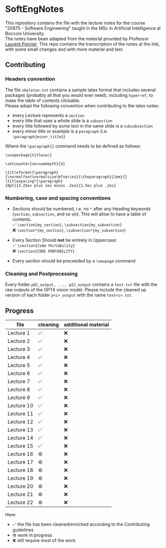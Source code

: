 # SoftEngNotes
This repository contains the file with the lecture notes for the course "20875 - Software Engineering" taught in the MSc in Artificial Intelligence at Bocconi University.\
The notes have been adapted from the material provided by Professor [Laurent Poirrier](https://www.poirrier.ca/courses/softeng/). This repo contains the transcription of the notes at the link, with some small changes and with more material and text.

## Contributing
### Headers convention
The file `skeleton.txt` contains a sample latex format that includes several packages (probably all that you would ever need), including `hyperref`, to make the table of contents clickable.\
Please adopt the following convention when contributing to the latex notes:
- every Lecture represents a `section`
- every title that uses a whole slide is a `subsection`
- every title followed by some text in the same slide is a `subsubsection`
- every minor title or example is a `paragraph` (i.e. `\paragraph{minor_title}`)

Where the `\paragraph{}` command needs to be defined as follows:
```
\usepackage{titlesec}

\setcounter{secnumdepth}{4}

\titleformat{\paragraph}
{\normalfont\normalsize\bfseries}{\theparagraph}{1em}{}
\titlespacing*{\paragraph}
{0pt}{3.25ex plus 1ex minus .2ex}{1.5ex plus .2ex}
```

### Numbering, case and spacing conventions
- Sections should be numbered, i.e. no `*` after any Heading keywords (`section`, `subsection`, and so on). This will allow to have a table of contents. \
    ✅ `\section{my_section}`, `\subsection{my_subsection}`\
    ❌ `\section*{my_section}`, `\subsection*{my_subsection}`

- Every Section Should __not__ be entirely in Uppercase:\
    ✅ `\section{Code Portability}`\
    ❌ `\section{CODE PORTABILITY}`

- Every section should be preceeded by a `\newpage` command

### Cleaning and Postprocessing
Every folder `p01_output, ..., p22_output` contains a `text.txt` file with the raw outputs of the GPT4 vision model. Please include the cleaned up version of each folder `p<i>_output` with the name `text<i>.txt`.

## Progress
| file        | cleaning | additional material |
|-------------|----------|---------------------|
| Lecture 1   |   ✅     |         ❌         |
| Lecture 2   |   ✅     |         ❌         |
| Lecture 3   |   ✅     |         ❌         |
| Lecture 4   |   ✅     |         ❌         |
| Lecture 5   |   ✅     |         ❌         |
| Lecture 6   |   ✅     |         ❌         |
| Lecture 7   |   ✅     |         ❌         |
| Lecture 8   |   ✅     |         ❌         |
| Lecture 9   |   ✅     |         ❌         |
| Lecture 10  |   ✅     |         ❌         |
| Lecture 11  |   ✅     |         ❌         |
| Lecture 12  |   ✅     |         ❌         |
| Lecture 13  |   ✅     |         ❌         |
| Lecture 14  |   ✅     |         ❌         |
| Lecture 15  |   ✅     |         ❌         |
| Lecture 16  |   ⚙️     |         ❌         |
| Lecture 17  |   ⚙️     |         ❌         |
| Lecture 18  |   ⚙️     |         ❌         |
| Lecture 19  |   ⚙️     |         ❌         |
| Lecture 20  |   ⚙️     |         ❌         |
| Lecture 21  |   ⚙️     |         ❌         |
| Lecture 22  |   ⚙️     |         ❌         |


Here:
- ✅ the file has been cleaned/enriched according to the Contributing guidelines
- ⚙️ work in progress
- ❌ still require most of the work

